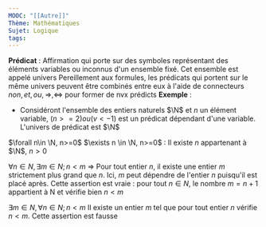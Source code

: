 ```yaml
---
MOOC: "[[Autre]]"
Thème: Mathématiques
Sujet: Logique
tags:
---
```


**Prédicat** : Affirmation qui porte sur des symboles représentant des éléments variables ou inconnus d'un ensemble fixé. Cet ensemble est appelé univers
Pereillement aux formules, les prédicats qui portent sur le même univers peuvent être combinés entre eux à l'aide de connecteurs $non, et, ou, ⇒, ⇔$ pour former de nvx prédicts
**Exemple** :

- Considéront l'ensemble des entiers naturels $\N$ et $n$ un élément variable, $(n>=2)ou(v<-1)$ est un prédicat dépendant d'une variable. L'univers de prédicat est $\N$

$\forall n\in \N, n>=0$
$\exists n \in \N, n>=0$ : Il existe $n$ appartenant à $\N$, $n>0$

$\forall n\in N, \exists m\in N;n<m$
⇒ Pour tout entier $n$, il existe une entier $m$ strictement plus grand que $n$. Ici, $m$ peut dépendre de l'entier $n$ puisqu'il est placé après. Cette assertion est vraie : pour tout $n\in N$, le nombre $m=n+1$ appartient à N et vérifie bien $n<m$

$\exists m\in N, \forall n\in N; n<m$
Il existe un entier $m$ tel que pour tout entier $n$ vérifie $n<m$. Cette assertion est fausse

